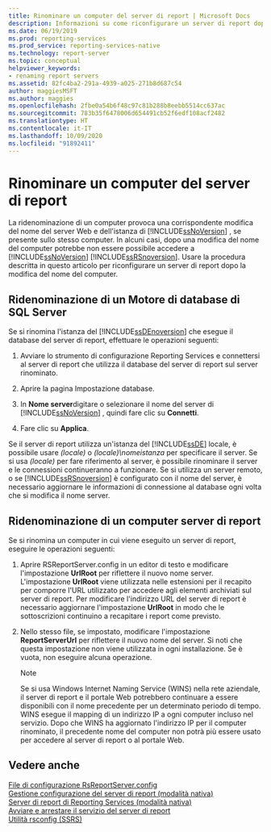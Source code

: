 ```yaml
---
title: Rinominare un computer del server di report | Microsoft Docs
description: Informazioni su come riconfigurare un server di report dopo aver modificato il nome del computer. È possibile che SQL Server Reporting Services non sia accessibile dopo aver modificato il nome di un computer.
ms.date: 06/19/2019
ms.prod: reporting-services
ms.prod_service: reporting-services-native
ms.technology: report-server
ms.topic: conceptual
helpviewer_keywords:
- renaming report servers
ms.assetid: 82fc4ba2-291a-4939-a025-271b8d687c54
author: maggiesMSFT
ms.author: maggies
ms.openlocfilehash: 2fbe0a54b6f48c97c81b288b8eebb5514cc637ac
ms.sourcegitcommit: 783b35f6478006d654491cb52f6edf108acf2482
ms.translationtype: HT
ms.contentlocale: it-IT
ms.lasthandoff: 10/09/2020
ms.locfileid: "91892411"
---
```

# <a name="rename-a-report-server-computer"></a>Rinominare un computer del server di report
  La ridenominazione di un computer provoca una corrispondente modifica del nome del server Web e dell'istanza di [!INCLUDE[ssNoVersion](../../includes/ssnoversion-md.md)] , se presente sullo stesso computer. In alcuni casi, dopo una modifica del nome del computer potrebbe non essere possibile accedere a [!INCLUDE[ssNoVersion](../../includes/ssnoversion-md.md)] [!INCLUDE[ssRSnoversion](../../includes/ssrsnoversion-md.md)]. Usare la procedura descritta in questo articolo per riconfigurare un server di report dopo la modifica del nome del computer.  
  
## <a name="renaming-a-sql-server-database-engine"></a>Ridenominazione di un Motore di database di SQL Server  
 Se si rinomina l'istanza del  [!INCLUDE[ssDEnoversion](../../includes/ssdenoversion-md.md)] che esegue il database del server di report, effettuare le operazioni seguenti:  
  
1.  Avviare lo strumento di configurazione Reporting Services e connettersi al server di report che utilizza il database del server di report sul server rinominato.  
  
2.  Aprire la pagina Impostazione database.  
  
3.  In **Nome server**digitare o selezionare il nome del server di [!INCLUDE[ssNoVersion](../../includes/ssnoversion-md.md)] , quindi fare clic su **Connetti**.  
  
4.  Fare clic su **Applica**.  
  
 Se il server di report utilizza un'istanza del [!INCLUDE[ssDE](../../includes/ssde-md.md)] locale, è possibile usare *(locale)* o *(locale)\nomeistanza* per specificare il server. Se si usa *(locale)* per fare riferimento al server, è possibile rinominare il server e le connessioni continueranno a funzionare. Se si utilizza un server remoto, o se [!INCLUDE[ssRSnoversion](../../includes/ssrsnoversion-md.md)] è configurato con il nome del server, è necessario aggiornare le informazioni di connessione al database ogni volta che si modifica il nome server.  
  
## <a name="renaming-a-report-server-computer"></a>Ridenominazione di un computer server di report  
 Se si rinomina un computer in cui viene eseguito un server di report, eseguire le operazioni seguenti:  
  
1.  Aprire RSReportServer.config in un editor di testo e modificare l'impostazione **UrlRoot** per riflettere il nuovo nome server. L'impostazione **UrlRoot** viene utilizzata nelle estensioni per il recapito per comporre l'URL utilizzato per accedere agli elementi archiviati sul server di report. Per modificare l'indirizzo URL del server di report è necessario aggiornare l'impostazione **UrlRoot** in modo che le sottoscrizioni continuino a recapitare i report come previsto.  
  
2.  Nello stesso file, se impostato, modificare l'impostazione **ReportServerUrl** per riflettere il nuovo nome del server. Si noti che questa impostazione non viene utilizzata in ogni installazione. Se è vuota, non eseguire alcuna operazione.  
  
    > [!NOTE]  
    >  Se si usa Windows Internet Naming Service (WINS) nella rete aziendale, il server di report e il portale Web potrebbero continuare a essere disponibili con il nome precedente per un determinato periodo di tempo. WINS esegue il mapping di un indirizzo IP a ogni computer incluso nel servizio. Dopo che WINS ha aggiornato l'indirizzo IP per il computer rinominato, il precedente nome del computer non potrà più essere usato per accedere al server di report o al portale Web.  
  
## <a name="see-also"></a>Vedere anche  
 [File di configurazione RsReportServer.config](../../reporting-services/report-server/rsreportserver-config-configuration-file.md)   
 [Gestione configurazione del server di report &#40;modalità nativa&#41;](../../reporting-services/install-windows/reporting-services-configuration-manager-native-mode.md)   
 [Server di report di Reporting Services &#40;modalità nativa&#41;](../../reporting-services/report-server/reporting-services-report-server-native-mode.md)   
 [Avviare e arrestare il servizio del server di report](../../reporting-services/report-server/start-and-stop-the-report-server-service.md)   
 [Utilità rsconfig &#40;SSRS&#41;](../../reporting-services/tools/rsconfig-utility-ssrs.md)  
  